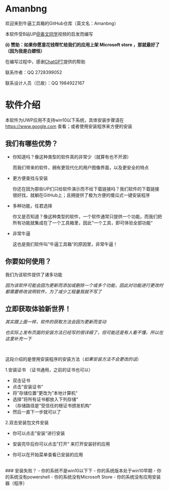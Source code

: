 # Amanbng
欢迎来到牛逼工具箱的GitHub仓库（英文名：Amanbng）

本软件受B站UP[@奥文同学](https://space.bilibili.com/452157792)视频的启发而编写

**(i) 赞助：如果你愿意花钱帮忙给我们的应用上架 Microsoft store ，那就最好了（因为我是白嫖怪）**

在编写过程中，感谢[ChatGPT](https://chat.openai.com)提供的帮助

联系作者：QQ 2728399052

联系设计人员（已故）：QQ 1984922167
# 软件介绍
本软件为UWP应用不支持win10以下系统，具体安装步骤请在 https://www.google.com 查看；或者使用安装程序来方便的安装

## 我们有哪些优势？
- 你知道吗？像这种类型的软件真的非常少（就算有也不开源）

  而我们带来的软件，拥有更现代化的用户图像界面，以及更安全的特点

- 更方便查找与安装
  
  你还在因为那些UP们只给软件演示而不给下载链接吗？我们软件的下载链接很好找，就躺在GitHub上；且拥提供了极为方便的傻瓜式一键安装程序

- 多种功能，任君选择

  你又是否知道？像这种类型的软件，一个软件通常只提供一个功能，而我们把所有功能就集成在了一个工具箱里，因此”一个工具，即可体验全部功能“

- 非常牛逼

  这也是我们软件叫”牛逼工具箱“的原因里，非常牛逼！

 ## 你要如何使用？

我们为该软件提供了诸多功能
  
*因为该软件可能会因为更新而添加或删除一个或多个功能，因此对功能进行更改时都需要修改说明软件，为了减少工程量我就不写了*


## 立即获取体验新世界！

*其实跟上面一样，软件的获取方法会因为更新而变动*

*也实际上发布页面的安装方法已经写的很详细了，但可能还是有人看不懂，所以在这里补充一下*

<br>

这段介绍的是使用安装程序的安装方法（*如果安装方法不会更改的话*）

1.安装证书 （证书通用，之前的证书也可以）

- 双击证书
- 点击”安装证书“
- 将”存储位置“更改为”本地计算机“
- 选择”将所有证书都放入下列存储“
- （存储路径是”受信任的根证书颁发机构“
- 然后一直下一步就可以了
  
2.双击安装包文件安装
  
- 你可以点击”安装“进行安装

- 安装完毕后你可以点击”打开“ 来打开安装好的应用

- 你可以在开始菜单查看已安装的应用

<br>
### 安装失败？
- 你的系统不是win10以下下
- 你的系统版本处于win10早期
- 你的系统没有powershell
- 你的系统没有Microsoft Store
- 你的系统没有应用安装器（程序）
  
